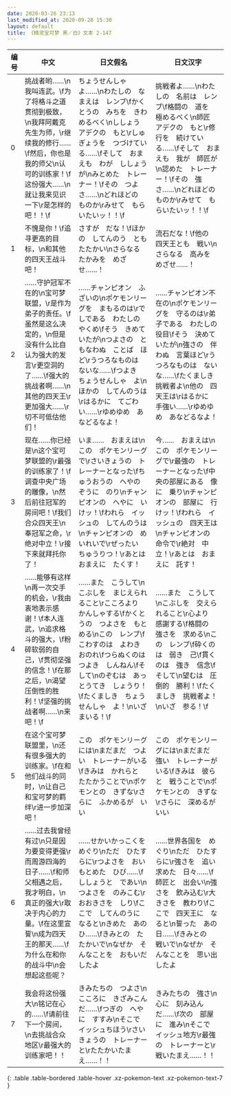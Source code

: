 ```yaml
---
date: 2020-03-26 23:13
last_modified_at: 2020-09-28 15:30
layout: default
title: 《精灵宝可梦 黑／白》文本 2-147
---
```

| 编号 | 中文 | 日文假名 | 日文汉字 |
| ---- | ---- | ---- | --- |
| 0 | 挑战者哟……\n我叫连武。\f为了将格斗之道贯彻到极致，\n我拜阿戴克先生为师，\r继续我的修行……\f然后，你也是我的师父\n认可的训练家！\f这份强大……\n就让我来见识一下\r是怎样的吧！！\f | ちょうせんしゃ　よ……\nわたしの　なまえは　レンブ\fかくとうの　みちを　きわめるべく\nししょう　アデクの　もと\rしゅぎょうを　つづけている……\fそして　おまえも　わが　ししょうが\nみとめた　トレーナー！\fその　つよさ……\nどれほどの　ものか\rみせて　もらいたいッ！！\f | 挑戦者よ……\nわたしの　名前は　レンブ\f格闘の　道を　極めるべく\n師匠　アデクの　もと\r修行を　続けている……\fそして　おまえも　我が　師匠が\n認めた　トレーナー！\fその　強さ……\nどれほどの　ものか\rみせて　もらいたいッ！！\f |
| 1 | 不愧是你！\f追寻更高的目标，\n和其他的四天王战斗吧！ | さすが　だな！\fほかの　してんのう　とも　たたかい\nさらなる　たかみを　めざせ……！ | 流石だな！\f他の　四天王とも　戦い\nさらなる　高みを　めざせ……！ |
| 2 | ……守护冠军不在的\n宝可梦联盟，\r是作为弟子的责任。\f虽然是这么决定的，\n但是没有什么比自认为强大的发言\r更空洞的了……\f强大的挑战者啊……\n其他的四天王\r更加强大……\r切不可低估他们！ | ……チャンピオン　ふざいの\nポケモンリーグを　まもるのは\rでしである　わたしの　やくめ\fそう　きめていたが\nつよさの　ともなわぬ　ことば　ほど\rうつろなものは　ないな……\fつよき　ちょうせんしゃ　よ\nほかの　してんのうは\rはるかに　てごわい……\rゆめゆめ　あなどるなよ！ | ……チャンピオン不在の\nポケモンリーグを　守るのは\r弟子である　わたしの　役目\fそう　決めていたが\n強さの　伴わぬ　言葉ほど\rうつろなものは　ないな……\fたくましき　挑戦者よ\n他の　四天王は\rはるかに　手強い……\rゆめゆめ　あなどるなよ！ |
| 3 | 现在……你已经是\n这个宝可梦联盟的\r最强的训练家了！\f调查中央广场的雕像，\n然后前往冠军的房间吧！\f我们合众四天王\n奉冠军之命，\r绝对中立！\r接下来就拜托你了！ | いま……　おまえは\nこの　ポケモンリーグで\rさいきょうの　トレーナーとなった\fちゅうおうの　へやの　ぞうに　のり\nチャンピオンの　へやに　いけッ！\fわれら　イッシュの　してんのうは\nチャンピオンの　めいれいで\rぜったい　ちゅうりつ！\rあとは　おまえに　たくす！ | 今……　おまえは\nこの　ポケモンリーグで\r最強の　トレーナーとなった\f中央の部屋にある　像に　乗り\nチャンピオンの　部屋に　行けッ！\fわれら　イッシュの　四天王は\nチャンピオンの　命令で\r絶対　中立！\rあとは　おまえに　託す！ |
| 4 | ……能够有这样\n再一次交手的机会，\r我由衷地表示感谢！\f本人连武，\n追求格斗的强大，\f粉碎软弱的自己，\f贯彻坚强的信念！\f在那之后，\n渴望压倒性的胜利！\f坚强的挑战者啊……\n来吧！\f | ……また　こうして\nこぶしを　まじえられること\rこころより　かんしゃする\fかくとうの　つよさを　もとめる\nこの　レンブ\fこわすのは　よわき　おのれ\fつらぬくのは　つよき　しんねん\fそして\nのぞむは　あっとうてき　しょうり！\fたくましき　ちょうせんしゃ　よ！\nいざ　まいる！\f | ……また　こうして\nこぶしを　交えられること\r心より　感謝する\f格闘の　強さを　求める\nこの　レンブ\f砕くのは　弱き　己\f貫くのは　強き　信念\fそして\n望むは　圧倒的　勝利！\fたくましき　挑戦者よ！\nいざ　参る！\f |
| 5 | 在这个宝可梦联盟里，\n还有很多强大的训练家。\f在和他们战斗的同时，\n让自己和宝可梦的羁绊\r进一步加深吧！ | この　ポケモンリーグには\nまだまだ　つよい　トレーナーがいる\fきみは　かれらと　たたかうことで\nポケモンとの　きずな\rさらに　ふかめるが　いい | この　ポケモンリーグには\nまだまだ　強い　トレーナーがいる\fきみは　彼らと　戦うことで\nポケモンとの　きずな\rさらに　深めるが　いい |
| 6 | ……过去我曾经有过\n只是因为要变得更强\r而周游四海的日子……\f和师父相遇之后，我才明白，\n真正的强大\r取决于内心的力量。\f在这里宣誓\n成为四天王的那天……\f为什么在和你的战斗中\n会想起这些呢？ | ……せかいかっこくを　めぐり\nただ　ひたすらに\rつよさを　おいもとめた　ひび……\fししょうと　であい\nつよさを　のみこむ\rおおきさを　しり\fここで　してんのうに　なると\nきめた　あのひ……\fきみとの　たたかいで\nなぜか　そんなことを　おもいだしたよ | ……世界各国を　めぐり\nただ　ひたすらに\r強さを　追い求めた　日々……\f師匠と　出会い\n強さを　飲み込む\r大きさを　教わり\fここで　四天王に　なると\n誓った　あの日……\fきみとの　戦いで\nなぜか　そんなことを　思い出したよ |
| 7 | 我会将这份强大\n铭记在心的……\f请前往下一个房间，\n去挑战合众地区\r最强大的训练家吧！！ | きみたちの　つよさ\nこころに　きざみこんだ……\fつぎの　へやに　すすみ\nそこで　イッシュちほう\rさいきょうの　トレーナーと\rたたかいたまえ……！！ | きみたちの　強さ\n心に　刻み込んだ……\f次の　部屋に　進み\nそこで　イッシュ地方\r最強の　トレーナーと\r戦いたまえ……！！ |
{: .table .table-bordered .table-hover .xz-pokemon-text .xz-pokemon-text-7 }
